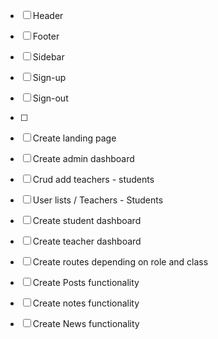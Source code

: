 - [ ] Header
- [ ] Footer
- [ ] Sidebar
- [ ] Sign-up
- [ ] Sign-out
- [ ] 

- [ ] Create landing page

- [ ] Create admin dashboard

- [ ] Crud add teachers - students 

- [ ] User lists / Teachers - Students

- [ ] Create student dashboard

- [ ] Create teacher dashboard

- [ ] Create routes depending on role and class

- [ ] Create Posts functionality

- [ ] Create notes functionality

- [ ] Create News functionality 